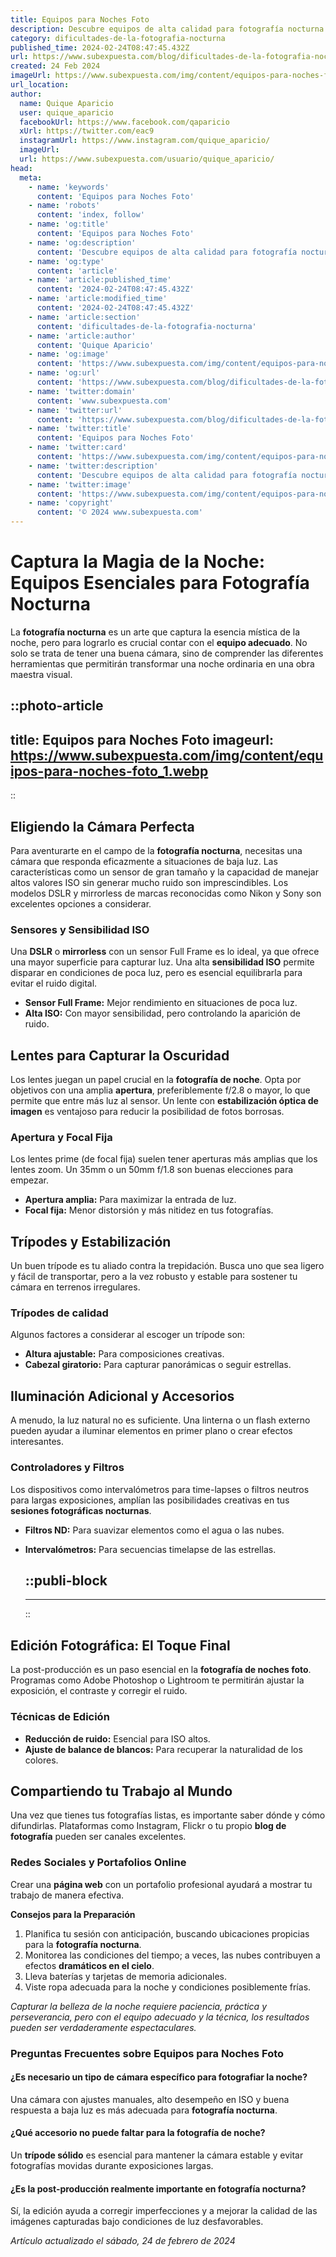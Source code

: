 ```yaml
---
title: Equipos para Noches Foto
description: Descubre equipos de alta calidad para fotografía nocturna. Captura la magia de la noche con la mejor tecnología.
category: dificultades-de-la-fotografia-nocturna
published_time: 2024-02-24T08:47:45.432Z
url: https://www.subexpuesta.com/blog/dificultades-de-la-fotografia-nocturna/equipos-para-noches-foto
created: 24 Feb 2024
imageUrl: https://www.subexpuesta.com/img/content/equipos-para-noches-foto_1.webp
url_location:
author:
  name: Quique Aparicio
  user: quique_aparicio
  facebookUrl: https://www.facebook.com/qaparicio
  xUrl: https://twitter.com/eac9
  instagramUrl: https://www.instagram.com/quique_aparicio/
  imageUrl: 
  url: https://www.subexpuesta.com/usuario/quique_aparicio/
head:
  meta:
    - name: 'keywords'
      content: 'Equipos para Noches Foto'
    - name: 'robots'
      content: 'index, follow'
    - name: 'og:title'
      content: 'Equipos para Noches Foto'
    - name: 'og:description'
      content: 'Descubre equipos de alta calidad para fotografía nocturna. Captura la magia de la noche con la mejor tecnología.'
    - name: 'og:type'
      content: 'article'
    - name: 'article:published_time'
      content: '2024-02-24T08:47:45.432Z'
    - name: 'article:modified_time'
      content: '2024-02-24T08:47:45.432Z'
    - name: 'article:section'
      content: 'dificultades-de-la-fotografia-nocturna'
    - name: 'article:author'
      content: 'Quique Aparicio'
    - name: 'og:image'
      content: 'https://www.subexpuesta.com/img/content/equipos-para-noches-foto_1.webp'
    - name: 'og:url'
      content: 'https://www.subexpuesta.com/blog/dificultades-de-la-fotografia-nocturna/equipos-para-noches-foto'
    - name: 'twitter:domain'
      content: 'www.subexpuesta.com'
    - name: 'twitter:url'
      content: 'https://www.subexpuesta.com/blog/dificultades-de-la-fotografia-nocturna/equipos-para-noches-foto'
    - name: 'twitter:title'
      content: 'Equipos para Noches Foto'
    - name: 'twitter:card'
      content: 'https://www.subexpuesta.com/img/content/equipos-para-noches-foto_1.webp'
    - name: 'twitter:description'
      content: 'Descubre equipos de alta calidad para fotografía nocturna. Captura la magia de la noche con la mejor tecnología.'
    - name: 'twitter:image'
      content: 'https://www.subexpuesta.com/img/content/equipos-para-noches-foto_1.webp'
    - name: 'copyright'
      content: '© 2024 www.subexpuesta.com'
---
```

# Captura la Magia de la Noche: Equipos Esenciales para Fotografía Nocturna

La **fotografía nocturna** es un arte que captura la esencia mística de la noche, pero para lograrlo es crucial contar con el **equipo adecuado**. No solo se trata de tener una buena cámara, sino de comprender las diferentes herramientas que permitirán transformar una noche ordinaria en una obra maestra visual.


::photo-article
---
title: Equipos para Noches Foto
imageurl: https://www.subexpuesta.com/img/content/equipos-para-noches-foto_1.webp
---
::


## Eligiendo la Cámara Perfecta
Para aventurarte en el campo de la **fotografía nocturna**, necesitas una cámara que responda eficazmente a situaciones de baja luz. Las características como un sensor de gran tamaño y la capacidad de manejar altos valores ISO sin generar mucho ruido son imprescindibles. Los modelos DSLR y mirrorless de marcas reconocidas como Nikon y Sony son excelentes opciones a considerar.

### Sensores y Sensibilidad ISO
Una **DSLR** o **mirrorless** con un sensor Full Frame es lo ideal, ya que ofrece una mayor superficie para capturar luz. Una alta **sensibilidad ISO** permite disparar en condiciones de poca luz, pero es esencial equilibrarla para evitar el ruido digital.

- **Sensor Full Frame:** Mejor rendimiento en situaciones de poca luz.
- **Alta ISO:** Con mayor sensibilidad, pero controlando la aparición de ruido.

## Lentes para Capturar la Oscuridad
Los lentes juegan un papel crucial en la **fotografía de noche**. Opta por objetivos con una amplia **apertura**, preferiblemente f/2.8 o mayor, lo que permite que entre más luz al sensor. Un lente con **estabilización óptica de imagen** es ventajoso para reducir la posibilidad de fotos borrosas.

### Apertura y Focal Fija
Los lentes prime (de focal fija) suelen tener aperturas más amplias que los lentes zoom. Un 35mm o un 50mm f/1.8 son buenas elecciones para empezar.

- **Apertura amplia:** Para maximizar la entrada de luz.
- **Focal fija:** Menor distorsión y más nitidez en tus fotografías.

## Trípodes y Estabilización
Un buen trípode es tu aliado contra la trepidación. Busca uno que sea ligero y fácil de transportar, pero a la vez robusto y estable para sostener tu cámara en terrenos irregulares. 

### Trípodes de calidad
Algunos factores a considerar al escoger un trípode son:

- **Altura ajustable:** Para composiciones creativas.
- **Cabezal giratorio:** Para capturar panorámicas o seguir estrellas.

## Iluminación Adicional y Accesorios
A menudo, la luz natural no es suficiente. Una linterna o un flash externo pueden ayudar a iluminar elementos en primer plano o crear efectos interesantes.

### Controladores y Filtros
Los dispositivos como intervalómetros para time-lapses o filtros neutros para largas exposiciones, amplían las posibilidades creativas en tus **sesiones fotográficas nocturnas**.

- **Filtros ND:** Para suavizar elementos como el agua o las nubes.
- **Intervalómetros:** Para secuencias timelapse de las estrellas.


  ::publi-block
  ---
  ---
  ::
  
  
## Edición Fotográfica: El Toque Final
La post-producción es un paso esencial en la **fotografía de noches foto**. Programas como Adobe Photoshop o Lightroom te permitirán ajustar la exposición, el contraste y corregir el ruido.

### Técnicas de Edición

- **Reducción de ruido:** Esencial para ISO altos.
- **Ajuste de balance de blancos:** Para recuperar la naturalidad de los colores.

## Compartiendo tu Trabajo al Mundo
Una vez que tienes tus fotografías listas, es importante saber dónde y cómo difundirlas. Plataformas como Instagram, Flickr o tu propio **blog de fotografía** pueden ser canales excelentes.

### Redes Sociales y Portafolios Online
Crear una **página web** con un portafolio profesional ayudará a mostrar tu trabajo de manera efectiva.

**Consejos para la Preparación**

1. Planifica tu sesión con anticipación, buscando ubicaciones propicias para la **fotografía nocturna**.
2. Monitorea las condiciones del tiempo; a veces, las nubes contribuyen a efectos **dramáticos en el cielo**.
3. Lleva baterías y tarjetas de memoria adicionales.
4. Viste ropa adecuada para la noche y condiciones posiblemente frías.

*Capturar la belleza de la noche requiere paciencia, práctica y perseverancia, pero con el equipo adecuado y la técnica, los resultados pueden ser verdaderamente espectaculares.*

### Preguntas Frecuentes sobre Equipos para Noches Foto

#### ¿Es necesario un tipo de cámara específico para fotografiar la noche?
Una cámara con ajustes manuales, alto desempeño en ISO y buena respuesta a baja luz es más adecuada para **fotografía nocturna**.

#### ¿Qué accesorio no puede faltar para la fotografía de noche?
Un **trípode sólido** es esencial para mantener la cámara estable y evitar fotografías movidas durante exposiciones largas.

#### ¿Es la post-producción realmente importante en fotografía nocturna?
Sí, la edición ayuda a corregir imperfecciones y a mejorar la calidad de las imágenes capturadas bajo condiciones de luz desfavorables.

_Artículo actualizado el sábado, 24 de febrero de 2024_